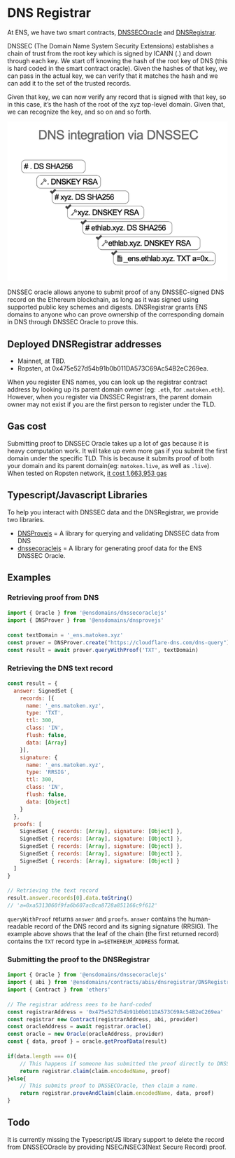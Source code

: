 # DNS Registrar

At ENS, we have two smart contracts, [DNSSECOracle](https://github.com/ensdomains/dnssec-oracle) and [DNSRegistrar](https://github.com/ensdomains/dnsregistrar).

DNSSEC (The Domain Name System Security Extensions) establishes a chain of trust from the root key which is signed by ICANN (.) and down through each key. We start off knowing the hash of the root key of DNS (this is hard coded in the smart contract oracle). Given the hashes of that key, we can pass in the actual key, we can verify that it matches the hash and we can add it to the set of the trusted records.

Given that key, we can now verify any record that is signed with that key, so in this case, it’s the hash of the root of the xyz top-level domain. Given that, we can recognize the key, and so on and so forth.

![](<../.gitbook/assets/diagram (1).png>)

DNSSEC oracle allows anyone to submit proof of any DNSSEC-signed DNS record on the Ethereum blockchain, as long as it was signed using supported public key schemes and digests. DNSRegistrar grants ENS domains to anyone who can prove ownership of the corresponding domain in DNS through DNSSEC Oracle to prove this.

## Deployed DNSRegistrar addresses

* Mainnet, at TBD.
* Ropsten, at 0x475e527d54b91b0b011DA573C69Ac54B2eC269ea.

When you register ENS names, you can look up the registrar contract address by looking up its parent domain owner (eg: `.eth`, for `.matoken.eth`). However, when you register via DNSSEC Registrars, the parent domain owner may not exist if you are the first person to register under the TLD.

## Gas cost

Submitting proof to DNSSEC Oracle takes up a lot of gas because it is heavy computation work. It will take up even more gas if you submit the first domain under the specific TLD. This is because it submits proof of both your domain and its parent domain(eg: `matoken.live`, as well as `.live`). When tested on Ropsten network, [it cost 1,663,953 gas](https://ropsten.etherscan.io/tx/0x7ba91728530b2a9f325b330986265fd455639fd3f07e775cf68ee8c767b2637f)

## Typescript/Javascript Libraries

To help you interact with DNSSEC data and the DNSRegistrar, we provide two libraries.

* [DNSProvejs](https://github.com/ensdomains/dnsprovejs) = A library for querying and validating DNSSEC data from DNS
* [dnssecoraclejs](https://github.com/ensdomains/dnssecoraclejs) = A library for generating proof data for the ENS DNSSEC Oracle.

## Examples

### Retrieving proof from DNS

```javascript
import { Oracle } from '@ensdomains/dnssecoraclejs'
import { DNSProver } from '@ensdomains/dnsprovejs'

const textDomain = '_ens.matoken.xyz'
const prover = DNSProver.create("https://cloudflare-dns.com/dns-query")
const result = await prover.queryWithProof('TXT', textDomain)
```

### Retrieving the DNS text record

```javascript
const result = {
  answer: SignedSet {
    records: [{
      name: '_ens.matoken.xyz',
      type: 'TXT',
      ttl: 300,
      class: 'IN',
      flush: false,
      data: [Array]
    }],
    signature: {
      name: '_ens.matoken.xyz',
      type: 'RRSIG',
      ttl: 300,
      class: 'IN',
      flush: false,
      data: [Object]
    }
  },
  proofs: [
    SignedSet { records: [Array], signature: [Object] },
    SignedSet { records: [Array], signature: [Object] },
    SignedSet { records: [Array], signature: [Object] },
    SignedSet { records: [Array], signature: [Object] },
    SignedSet { records: [Array], signature: [Object] }
  ]
}

// Retrieving the text record
result.answer.records[0].data.toString()
// 'a=0xa5313060f9fa6b607ac8ca8728a851166c9f612'
```

`queryWithProof` returns `answer` and `proofs`. `answer` contains the human-readable record of the DNS record and its signing signature (RRSIG). The example above shows that the leaf of the chain (the first returned record) contains the `TXT` record type in `a=$ETHEREUM_ADDRESS` format.

### Submitting the proof to the DNSRegistrar

```javascript
import { Oracle } from '@ensdomains/dnssecoraclejs'
import { abi } from '@ensdomains/contracts/abis/dnsregistrar/DNSRegistrar.json'
import { Contract } from 'ethers'

// The registrar address nees to be hard-coded
const registrarAddress = '0x475e527d54b91b0b011DA573C69Ac54B2eC269ea'
const registrar new Contract(registrarAddress, abi, provider)
const oracleAddress = await registrar.oracle()
const oracle = new Oracle(oracleAddress, provider)
const { data, proof } = oracle.getProofData(result)

if(data.length === 0){
    // This happens if someone has submitted the proof directly to DNSSECOracle, hence only claim a name on the registrar.
    return registrar.claim(claim.encodedName, proof)
}else{
    // This submits proof to DNSSECOracle, then claim a name.
    return registrar.proveAndClaim(claim.encodedName, data, proof)
}
```

## Todo

It is currently missing the Typescript/JS library support to delete the record from DNSSECOracle by providing NSEC/NSEC3(Next Secure Record) proof.

